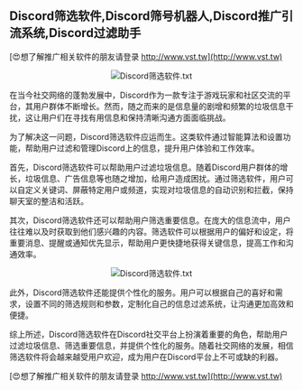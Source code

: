 ## **Discord筛选软件,Discord筛号机器人,Discord推广引流系统,Discord过滤助手**

[😍想了解推广相关软件的朋友请登录 http://www.vst.tw](http://www.vst.tw)

 <center><img src="https://vst.tw/MP4/tuiguang/png/8.png" alt="Discord筛选软件.txt"></center>

在当今社交网络的蓬勃发展中，Discord作为一款专注于游戏玩家和社区交流的平台，其用户群体不断增长。然而，随之而来的是信息量的剧增和频繁的垃圾信息干扰，这让用户们在寻找有用信息和保持清晰沟通方面面临挑战。

为了解决这一问题，Discord筛选软件应运而生。这类软件通过智能算法和设置功能，帮助用户过滤和管理Discord上的信息，提升用户体验和工作效率。

首先，Discord筛选软件可以帮助用户过滤垃圾信息。随着Discord用户群体的增长，垃圾信息、广告信息等也随之增加，给用户造成困扰。通过筛选软件，用户可以自定义关键词、屏蔽特定用户或频道，实现对垃圾信息的自动识别和拦截，保持聊天室的整洁和活跃。

其次，Discord筛选软件还可以帮助用户筛选重要信息。在庞大的信息流中，用户往往难以及时获取到他们感兴趣的内容。筛选软件可以根据用户的偏好和设定，将重要消息、提醒或通知优先显示，帮助用户更快捷地获得关键信息，提高工作和沟通效率。

 <center><img src="https://vst.tw/MP4/tuiguang/png/2.png" alt="Discord筛选软件.txt"></center>

此外，Discord筛选软件还能提供个性化的服务。用户可以根据自己的喜好和需求，设置不同的筛选规则和参数，定制化自己的信息过滤系统，让沟通更加高效和便捷。

综上所述，Discord筛选软件在Discord社交平台上扮演着重要的角色，帮助用户过滤垃圾信息、筛选重要信息，并提供个性化的服务。随着社交网络的发展，相信筛选软件将会越来越受用户欢迎，成为用户在Discord平台上不可或缺的利器。

[😍想了解推广相关软件的朋友请登录 http://www.vst.tw](http://www.vst.tw)



